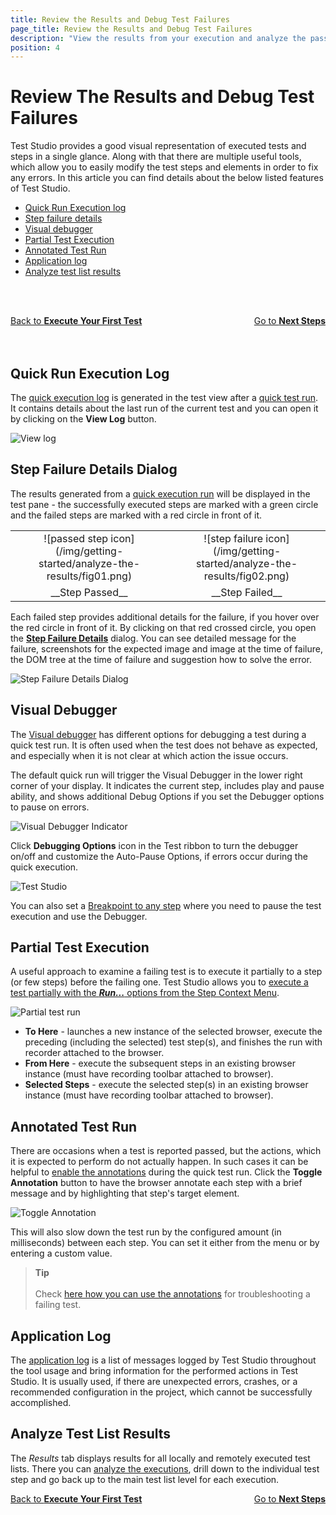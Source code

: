 ```yaml
---
title: Review the Results and Debug Test Failures
page_title: Review the Results and Debug Test Failures
description: "View the results from your execution and analyze the passed and failed steps. Debug Test Failures"
position: 4
---
```

# Review The Results and Debug Test Failures

Test Studio provides a good visual representation of executed tests and steps in a single glance. Along with that there are multiple useful tools, which allow you to easily modify the test steps and elements in order to fix any errors. In this article you can find details about the below listed features of Test Studio.

- [Quick Run Execution log](#quick-run-execution-log)
- [Step failure details](#step-failure-details)
- [Visual debugger](#visual-debugger)
- [Partial Test Execution](#partail-test-execution)
- [Annotated Test Run](#annotated-test-run)
- [Application log](#application-log)
- [Analyze test list results](#analyze-test-list-results)

<br><br>
<div><a href="/getting-started/first-execution">Back to <strong>Execute Your First Test</strong></a><a style="float:right" href="/getting-started/next-steps">Go to <strong>Next Steps</strong></a></div>
<br><br>

## Quick Run Execution Log

The <a href="/general-information/test-results/analyze-quick-run-results" target="_blank">quick execution log</a> is generated in the test view after a <a href="/general-information/test-execution/quick-execution" target="_blank">quick test run</a>. It contains details about the last run of the current test and you can open it by clicking on the **View Log** button.

![View log](/img/getting-started/first-project/fig14.png)

## Step Failure Details Dialog

The results generated from a <a href="/general-information/test-execution/quick-execution" target="_blank">quick execution run</a> will be displayed in the test pane - the successfully executed steps are marked with a green circle and the failed steps are marked with a red circle in front of it.

<table id=no-table>
<colgroup>
        <col width="30%" />
        <col width="30%" />
    </colgroup>
	<tbody>
	<tr>
		<td style="text-align:center; height:10px;">![passed step icon](/img/getting-started/analyze-the-results/fig01.png) </td>
		<td style="text-align:center; height:10px;">![step failure icon](/img/getting-started/analyze-the-results/fig02.png)</td>
	</tr>
	<tr>
		<td style="text-align:center;">__Step Passed__</td>
		<td style="text-align:center;">__Step Failed__</td>
	</tr>
	</tbody>
<table>

Each failed step provides additional details for the failure, if you hover over the red circle in front of it. By clicking on that red crossed circle, you open the <a href="/general-information/test-results/step-failure-details" target="_blank">**Step Failure Details**</a> dialog. You can see detailed message for the failure, screenshots for the expected image and image at the time of failure, the DOM tree at the time of failure and suggestion how to solve the error.

![Step Failure Details Dialog](/img/getting-started/analyze-the-results/fig03.png)

## Visual Debugger

The <a href="/troubleshooting-guide/troubleshooting-tools-tg/using-the-visual-debugger" target="_blank">Visual debugger</a> has different options for debugging a test during a quick test run. It is often used when the test does not behave as expected, and especially when it is not clear at which action the issue occurs.

The default quick run will trigger the Visual Debugger in the lower right corner of your display. It indicates the current step, includes play and pause ability, and shows additional Debug Options if you set the Debugger options to pause on errors.

![Visual Debugger Indicator](/img/getting-started/first-project/fig11.png)

Click **Debugging Options** icon in the Test ribbon to turn the debugger on/off and customize the Auto-Pause Options, if errors occur during the quick execution.

![Test Studio](/img/getting-started/first-project/fig12.png)

You can also set a <a href="/features/test-maintenance/steps-pane" target="_blank">Breakpoint to any step</a> where you need to pause the test execution and use the Debugger.

## Partial Test Execution

A useful approach to examine a failing test is to execute it partially to a step (or few steps) before the failing one. Test Studio allows you to <a href="/automated-tests/test-execution/partial-test-execution" target="_blank">execute a test partially with the ***Run...*** options from the Step Context Menu</a>.

![Partial test run](/img/getting-started/analyze-the-results/fig04.png)

- **To Here** - launches a new instance of the selected browser, execute the preceding (including the selected) test step(s), and finishes the run with recorder attached to the browser.
- **From Here** - execute the subsequent steps in an existing browser instance (must have recording toolbar attached to browser).
- **Selected Steps** - execute the selected step(s) in an existing browser instance (must have recording toolbar attached to browser).

## Annotated Test Run

There are occasions when a test is reported passed, but the actions, which it is expected to perform do not actually happen. In such cases it can be helpful to <a href="/automated-tests/test-execution/quick-run-annotations" target="_blank">enable the annotations</a> during the quick test run. Click the **Toggle Annotation** button to have the browser annotate each step with a brief message and by highlighting that step's target element.

![Toggle Annotation](/img/getting-started/first-project/fig13.png)

This will also slow down the test run by the configured amount (in milliseconds) between each step. You can set it either from the menu or by entering a custom value.

> __Tip__
><br>
><br>
> Check <a href="/automated-tests/troubleshooting/use-annotated-run" target="_blank">here how you can use the annotations</a> for troubleshooting a failing test.

## Application Log

The <a href="/troubleshooting-guide/troubleshooting-tools-tg/using-the-application-log" target="_blank">application log</a> is a list of messages logged by Test Studio throughout the tool usage and bring information for the performed actions in Test Studio. It is usually used, if there are unexpected errors, crashes, or a recommended configuration in the project, which cannot be successfully accomplished.

## Analyze Test List Results

The *Results* tab displays results for all locally and remotely executed test lists. There you can <a href="/general-information/test-results/analyze-test-list-results" target="_blank">analyze the executions</a>, drill down to the individual test step and go back up to the main test list level for each execution.

<div><a href="/getting-started/first-execution">Back to <strong>Execute Your First Test</strong></a><a style="float:right" href="/getting-started/next-steps">Go to <strong>Next Steps</strong></a></div>